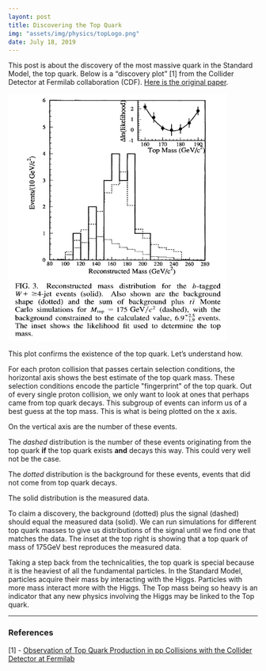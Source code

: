 ```yaml
---
layont: post
title: Discovering the Top Quark
img: "assets/img/physics/topLogo.png"
date: July 18, 2019
---
```


This post is about the discovery of the most massive quark in the Standard Model, the top quark. Below is a “discovery plot” [1] from the Collider Detector at Fermilab collaboration (CDF). [Here is the original paper](https://journals.aps.org/prl/abstract/10.1103/PhysRevLett.74.2626).

<img src = "../assets/img/physics/topDiscoveryPlot.PNG" height = "500">

This plot confirms the existence of the top quark. Let’s understand how. 

For each proton collision that passes certain selection conditions, the horizontal axis shows the best estimate of the top quark mass. These selection conditions encode the particle "fingerprint" of the top quark. Out of every single proton collision, we only want to look at ones that perhaps came from top quark decays. This subgroup of events can inform us of a best guess at the top mass. This is what is being plotted on the x axis.

On the vertical axis are the number of these events. 

The _dashed_ distribution is the number of these events originating from the top quark **if** the top quark exists **and** decays this way. This could very well not be the case.

The _dotted_ distribution is the background for these events, events that did not come from top quark decays.

The solid distribution is the measured data.

To claim a discovery, the background (dotted) plus the signal (dashed) should equal the measured data (solid). We can run simulations for different top quark masses to give us distributions of the signal until we find one that matches the data. The inset at the top right is showing that a top quark of mass of 175GeV best reproduces the measured data.

Taking a step back from the technicalities, the top quark is special because it is the heaviest of all the fundamental particles. In the Standard Model, particles acquire their mass by interacting with the Higgs. Particles with more mass interact more with the Higgs. The Top mass being so heavy is an indicator that any new physics involving the Higgs may be linked to the Top quark. 

---------

### References

[1] - [Observation of Top Quark Production in pp Collisions with the Collider Detector at Fermilab](https://journals.aps.org/prl/abstract/10.1103/PhysRevLett.74.2626)



